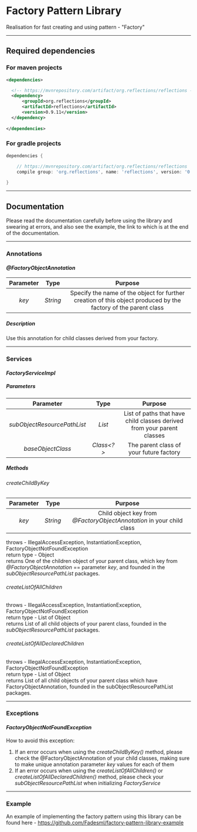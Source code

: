 # Factory Pattern Library
Realisation for fast creating and using pattern - "Factory"
____

## Required dependencies
### For maven projects
```xml
<dependencies>

  <!-- https://mvnrepository.com/artifact/org.reflections/reflections -->
  <dependency>
      <groupId>org.reflections</groupId>
      <artifactId>reflections</artifactId>
      <version>0.9.11</version>
  </dependency>
  
</dependencies>
```

### For gradle projects
```gradle
dependencies {

    // https://mvnrepository.com/artifact/org.reflections/reflections
    compile group: 'org.reflections', name: 'reflections', version: '0.9.11'
    
}
```
____

## Documentation
Please read the documentation carefully before using the library and swearing at errors, and also see the example, the link to which is at the end of the documentation.
____
### Annotations
#### *@FactoryObjectAnnotation*
| Parameter | Type | Purpose |
|:----------------:|:---------:|:----------------:|
| *key* | *String* | Specify the name of the object for further creation of this object produced by the factory of the parent class |
##### Description
Use this annotation for child classes derived from your factory.
____

### Services
#### *FactoryServiceImpl*
##### Parameters
| Parameter | Type | Purpose |
|:----------------:|:---------:|:----------------:|
| *subObjectResourcePathList* | *List<String>* | List of paths that have child classes derived from your parent classes |
| *baseObjectClass* | *Class<?>* | The parent class of your future factory |
##### Methods
###### *createChildByKey*
| Parameter | Type | Purpose |
|:----------------:|:---------:|:----------------:|
| *key* | *String* | Child object key from *@FactoryObjectAnnotation* in your child class |

throws - IllegalAccessException, InstantiationException, FactoryObjectNotFoundException  
return type - Object  
returns One of the children object of your parent class, which key from *@FactoryObjectAnnotation* == parameter *key*, and founded in the *subObjectResourcePathList* packages.

###### *createListOfAllChildren*
throws - IllegalAccessException, InstantiationException, FactoryObjectNotFoundException  
return type - List of Object  
returns List of all child objects of your parent class, founded in the *subObjectResourcePathList* packages.

###### *createListOfAllDeclaredChildren*
throws - IllegalAccessException, InstantiationException, FactoryObjectNotFoundException  
return type - List of Object  
returns List of all child objects of your parent class which have FactoryObjectAnnotation, founded in the subObjectResourcePathList packages.
____

### Exceptions
#### *FactoryObjectNotFoundException*
How to avoid this exception:
1. If an error occurs when using the *createChildByKey()* method, please check the @FactoryObjectAnnotation of your child classes, making sure to make unique annotation parameter *key* values for each of them
2. If an error occurs when using the *createListOfAllChildren()* or *createListOfAllDeclaredChildren()* method, please check your *subObjectResourcePathList* when initializing *FactoryService*
____
### Example
An example of implementing the factory pattern using this library can be found here - https://github.com/Fadesml/factory-pattern-library-example